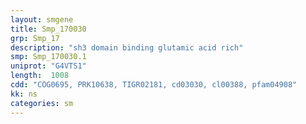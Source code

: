 ```yaml
---
layout: smgene
title: Smp_170030
grp: Smp_17
description: "sh3 domain binding glutamic acid rich"
smp: Smp_170030.1
uniprot: "G4VTS1"
length:  1008
cdd: "COG0695, PRK10638, TIGR02181, cd03030, cl00388, pfam04908"
kk: ns
categories: sm
---
```

